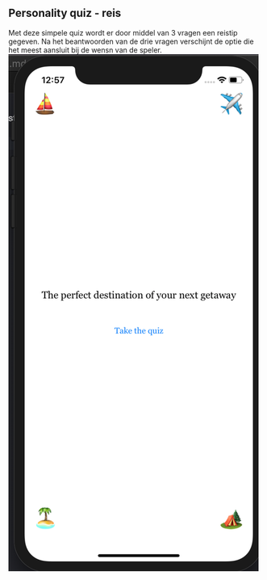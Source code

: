 ## Personality quiz - reis
Met deze simpele quiz wordt er door middel van 3 vragen een reistip gegeven. Na het beantwoorden van de drie vragen verschijnt de optie die het meest aansluit bij de wensn van de speler. 
![screenshotweek3](/Doc/week3.png)
